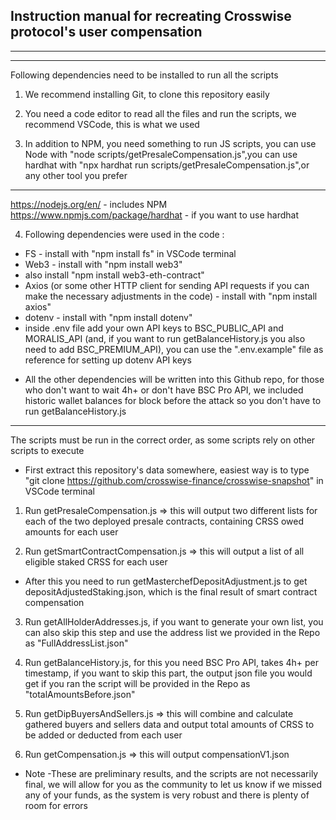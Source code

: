 Instruction manual for recreating Crosswise protocol's user compensation
-----------------------------------
------------------
------

Following dependencies need to be installed to run all the scripts
1. We recommend installing Git, to clone this repository easily
2. You need a code editor to read all the files and run the scripts, we recommend VSCode, this is what we used

3. In addition to NPM, you need something to run JS scripts,  you can use Node with "node scripts/getPresaleCompensation.js",you can use hardhat with "npx hardhat run scripts/getPresaleCompensation.js",or any other tool you prefer
----------------------------------
https://nodejs.org/en/ - includes NPM
https://www.npmjs.com/package/hardhat - if you want to use hardhat

4. Following dependencies were used in the code : 
- FS - install with "npm install fs" in VSCode terminal 
- Web3 - install with "npm install web3"
- also install "npm install web3-eth-contract"
- Axios (or some other HTTP client for sending API requests if you can make the necessary adjustments in the code) - install with "npm install axios"
- dotenv - install with "npm install dotenv"
- inside .env file add your own API keys to BSC_PUBLIC_API and MORALIS_API (and, if you want to run getBalanceHistory.js you also need to add BSC_PREMIUM_API), you can use    the       ".env.example" file as reference for setting up dotenv API keys

* All the other dependencies will be written into this Github repo, for those who don't want to wait 4h+ or don't have BSC Pro API, we included historic wallet balances for block before the attack so you don't have to run getBalanceHistory.js 
-----------------------------------
The scripts must be run in the correct order, as some scripts rely on other scripts to execute
* First extract this repository's data somewhere, easiest way is to type "git clone https://github.com/crosswise-finance/crosswise-snapshot" in VSCode terminal 

1. Run getPresaleCompensation.js => this will output two different lists for each of the two deployed presale contracts, containing CRSS owed amounts for each user

2. Run getSmartContractCompensation.js => this will output a list of all eligible staked CRSS for each user
- After this you need to run getMasterchefDepositAdjustment.js to get depositAdjustedStaking.json, which is the final result of smart contract compensation

3. Run getAllHolderAddresses.js, if you want to generate your own list, you can also skip this step and use the address list we provided in the Repo as "FullAddressList.json"

4. Run getBalanceHistory.js, for this you need BSC Pro API, takes 4h+ per timestamp, if you want to skip this part, the output json file you would get if you ran the script will be provided in the Repo as "totalAmountsBefore.json"

5. Run getDipBuyersAndSellers.js => this will combine and calculate gathered buyers and sellers data and output total amounts of CRSS to be added or deducted from each user

6. Run getCompensation.js => this will output compensationV1.json

* Note
-These are preliminary results, and the scripts are not necessarily final, we will allow for you as the community to let us know if we missed any of your funds, as the system is very robust and there is plenty of room for errors